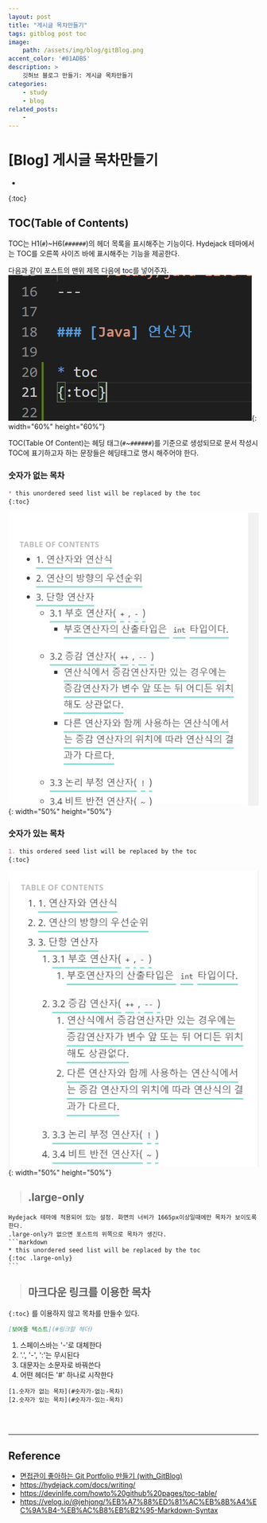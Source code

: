 ```yaml
---
layout: post
title: "게시글 목차만들기"
tags: gitblog post toc 
image: 
    path: /assets/img/blog/gitBlog.png
accent_color: '#01ADB5'
description: >
    깃허브 블로그 만들기: 게시글 목차만들기
categories:
    - study
    - blog
related_posts:    
    -    
---
```

# [Blog] 게시글 목차만들기
* 
{:toc}

## TOC(Table of Contents)
TOC는 H1(`#`)~H6(`######`)의 헤더 목록을 표시해주는 기능이다. Hydejack 테마에서는 TOC를 오른쪽 사이즈 바에 표시해주는 기능을 제공한다.

다음과 같이 포스트의 맨위 제목 다음에 toc를 넣어주자.    
![toc위치](/assets/img/blog/toc1.png){: width="60%" height="60%"}   


TOC(Table Of Content)는 헤딩 태그(`#`~`######`)를 기준으로 생성되므로 문서 작성시 TOC에 표기하고자 하는 문장들은 헤딩태그로 명시 해주어야 한다. 

### 숫자가 없는 목차 
```markdown
* this unordered seed list will be replaced by the toc
{:toc}
```
![숫자가 없는 목차](/assets/img/blog/toc2.png){: width="50%" height="50%"}    

### 숫자가 있는 목차 
```markdown
1. this ordered seed list will be replaced by the toc
{:toc}
```
![숫자가 있는 목차 ](/assets/img/blog/toc3.png){: width="50%" height="50%"}   


> ## .large-only
    Hydejack 테마에 적용되어 있는 설정. 화면의 너비가 1665px이상일때에만 목차가 보이도록 한다.
    .large-only가 없으면 포스트의 위쪽으로 목차가 생긴다.
    ```markdown
    * this unordered seed list will be replaced by the toc 
    {:toc .large-only}
    ```


> ## 마크다운 링크를 이용한 목차
 `{:toc}` 를 이용하지 않고 목차를 만들수 있다.
 ```markdown
 [보여줄 텍스트](#링크할 헤더)
 ```
 1. 스페이스바는 '-'로 대체한다
 2. '.', '-', ':'는 무시된다
 3. 대문자는 소문자로 바꿔쓴다
 4. 어떤 헤더든 '#' 하나로 시작한다

 ```
 [1.숫자가 없는 목차](#숫자가-없는-목차)   
 [2.숫자가 있는 목차](#숫자가-있는-목차)   
 ```


<br>
<br>

- - -

## Reference 
- [면접관이 좋아하는 Git Portfolio 만들기 (with_GitBlog)](https://projectlion.io/courses/technology/gitblog)
- <https://hydejack.com/docs/writing/>
- <https://devinlife.com/howto%20github%20pages/toc-table/>
- <https://velog.io/@jehjong/%EB%A7%88%ED%81%AC%EB%8B%A4%EC%9A%B4-%EB%AC%B8%EB%B2%95-Markdown-Syntax>
